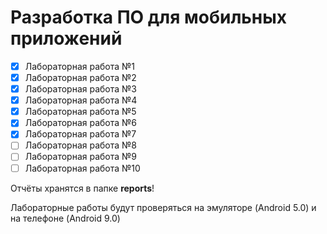 # Разработка ПО для мобильных приложений

- [x] Лабораторная работа №1
- [x] Лабораторная работа №2
- [x] Лабораторная работа №3
- [x] Лабораторная работа №4
- [x] Лабораторная работа №5
- [x] Лабораторная работа №6
- [x] Лабораторная работа №7
- [ ] Лабораторная работа №8
- [ ] Лабораторная работа №9
- [ ] Лабораторная работа №10

Отчёты хранятся в папке **reports**!

Лабораторные работы будут проверяться на эмуляторе (Android 5.0) и на телефоне (Android 9.0)
